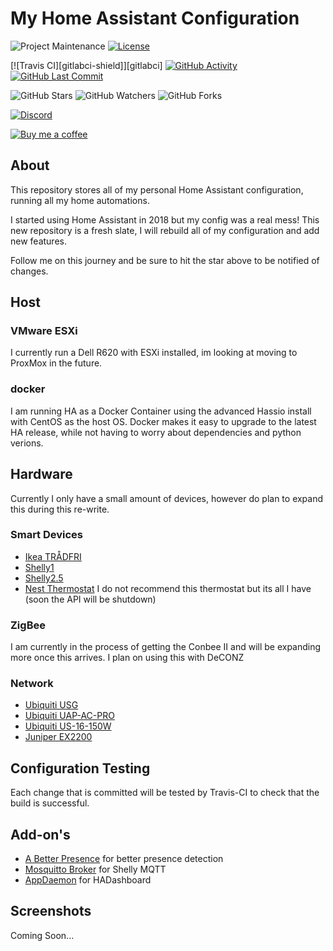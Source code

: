 # My Home Assistant Configuration
![Project Maintenance][maintenance-shield]
[![License][license-shield]](LICENSE.md)

[![Travis CI][gitlabci-shield]][gitlabci]
[![GitHub Activity][commits-shield]][commits]
[![GitHub Last Commit][last-commit-shield]][commits]

![GitHub Stars][stars-shield]
![GitHub Watchers][watchers-shield]
![GitHub Forks][forks-shield]

[![Discord][discord-shield]][discord]

[![Buy me a coffee][buymeacoffee-shield]][buymeacoffee]

## About
This repository stores all of my personal Home Assistant configuration, running all my home automations.

I started using Home Assistant in 2018 but my config was a real mess!
This new repository is a fresh slate, I will rebuild all of my configuration and add new features.

Follow me on this journey and be sure to hit the star above to be notified of changes.

## Host
### VMware ESXi
I currently run a Dell R620 with ESXi installed, im looking at moving to ProxMox in the future.

### docker
I am running HA as a Docker Container using the advanced Hassio install with CentOS as the host OS. Docker makes it easy to upgrade to the latest HA release, while not having to worry about dependencies and python verions.

## Hardware
Currently I only have a small amount of devices, however do plan to expand this during this re-write.
### Smart Devices
* [Ikea TRÅDFRI](https://www.ikea.com/us/en/catalog/categories/departments/lighting/36812/)
* [Shelly1](https://shelly.cloud/shelly1-open-source/)
* [Shelly2.5](https://shelly.cloud/shelly-25-wifi-smart-relay-roller-shutter-home-automation/)
* [Nest Thermostat](https://store.google.com/gb/product/nest_learning_thermostat_3rd_gen) I do not recommend this thermostat but its all I have (soon the API will be shutdown)
### ZigBee
I am currently in the process of getting the Conbee II and will be expanding more once this arrives. I plan on using this with DeCONZ

### Network
* [Ubiquiti USG](https://www.ui.com/unifi-routing/usg/)
* [Ubiquiti UAP-AC-PRO](https://www.ui.com/unifi/unifi-ap-ac-pro/)
* [Ubiquiti US-16-150W](https://www.ui.com/unifi-switching/unifi-switch-16-150w/)
* [Juniper EX2200](https://www.juniper.net/documentation/en_US/release-independent/junos/topics/topic-map/ex2200-system-overview.html)

## Configuration Testing
Each change that is committed will be tested by Travis-CI to check that the build is successful.

## Add-on's
* [A Better Presence](https://github.com/helto4real/hassio-add-ons/tree/master/presence) for better presence detection
* [Mosquitto Broker](https://www.home-assistant.io/addons/mosquitto/) for Shelly MQTT
* [AppDaemon](https://github.com/hassio-addons/addon-appdaemon3) for HADashboard 

## Screenshots
Coming Soon...


[maintenance-shield]: https://img.shields.io/maintenance/yes/2019.svg
[license-shield]: https://img.shields.io/github/license/frenck/home-assistant-config.svg

[travis-shield]: https://travis-ci.org/marksie1988/home-assistant-config.svg?branch=master
[travisci]: https://travis-ci.org/marksie1988/home-assistant-config
[commits-shield]: https://img.shields.io/github/commit-activity/y/marksie1988/home-assistant-config.svg
[last-commit-shield]: https://img.shields.io/github/last-commit/marksie1988/home-assistant-config.svg
[commits]: https://github.com/marksie1988/home-assistant-config/commits/master

[stars-shield]: https://img.shields.io/github/stars/marksie1988/home-assistant-config.svg?style=social&label=Stars
[forks-shield]: https://img.shields.io/github/forks/marksie1988/home-assistant-config.svg?style=social&label=Forks
[watchers-shield]: https://img.shields.io/github/watchers/marksie1988/home-assistant-config.svg?style=social&label=Watchers

[discord-shield]: https://img.shields.io/discord/330944238910963714.svg
[discord]: https://discord.gg/c5DvZ4e

[buymeacoffee-shield]: https://www.buymeacoffee.com/assets/img/guidelines/download-assets-sm-2.svg
[buymeacoffee]: https://www.buymeacoffee.com/marksie1988
